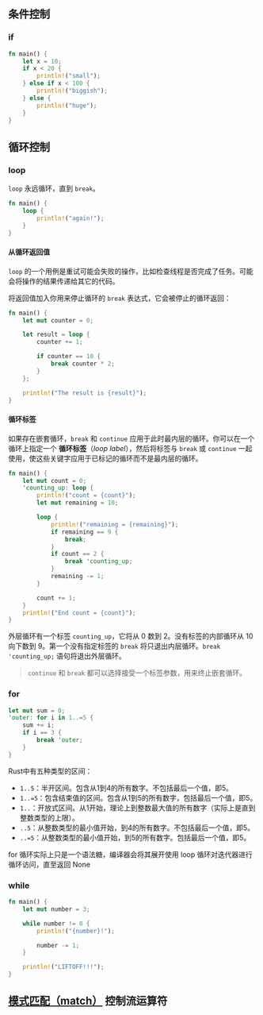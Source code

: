 ## 条件控制
### if
```rust
fn main() {
    let x = 10;
    if x < 20 {
        println!("small");
    } else if x < 100 {
        println!("biggish");
    } else {
        println!("huge");
    }
}
```
## 循环控制
### loop
`loop` 永远循环，直到 ` break `。
```rust
fn main() {
    loop {
        println!("again!");
    }
}
```
#### 从循环返回值

`loop` 的一个用例是重试可能会失败的操作，比如检查线程是否完成了任务。可能会将操作的结果传递给其它的代码。

将返回值加入你用来停止循环的 `break` 表达式，它会被停止的循环返回：
```rust
fn main() {
    let mut counter = 0;

    let result = loop {
        counter += 1;

        if counter == 10 {
            break counter * 2;
        }
    };

    println!("The result is {result}");
}
```
#### 循环标签 
如果存在嵌套循环，`break` 和 `continue` 应用于此时最内层的循环。你可以在一个循环上指定一个 **循环标签**（_loop label_），然后将标签与 `break` 或 `continue` 一起使用，使这些关键字应用于已标记的循环而不是最内层的循环。
```rust
fn main() {
    let mut count = 0;
    'counting_up: loop {
        println!("count = {count}");
        let mut remaining = 10;

        loop {
            println!("remaining = {remaining}");
            if remaining == 9 {
                break;
            }
            if count == 2 {
                break 'counting_up;
            }
            remaining -= 1;
        }

        count += 1;
    }
    println!("End count = {count}");
}
```
外层循环有一个标签 `counting_up`，它将从 0 数到 2。没有标签的内部循环从 10 向下数到 9。第一个没有指定标签的 `break` 将只退出内层循环。`break 'counting_up;` 语句将退出外层循环。

> `continue` 和 `break` 都可以选择接受一个标签参数，用来终止嵌套循环。
### for
```rust
let mut sum = 0;
'outer: for i in 1..=5 {
    sum += i;
    if i == 3 {
        break 'outer;
    }
}
```
Rust中有五种类型的区间：

- `1..5`：半开区间。包含从1到4的所有数字。不包括最后一个值，即5。
- `1..=5`：包含结束值的区间。包含从1到5的所有数字，包括最后一个值，即5。
- `1..`：开放式区间。从1开始，理论上到整数最大值的所有数字（实际上是直到整数类型的上限）。
- `..5`：从整数类型的最小值开始，到4的所有数字。不包括最后一个值，即5。
- `..=5`：从整数类型的最小值开始，到5的所有数字。包括最后一个值，即5。

for 循环实际上只是一个语法糖，编译器会将其展开使用 loop 循环对迭代器进行循环访问，直至返回 None
### while
```rust
fn main() {
    let mut number = 3;

    while number != 0 {
        println!("{number}!");

        number -= 1;
    }

    println!("LIFTOFF!!!");
}
```

## [模式匹配（match）](模式匹配（match）.md) 控制流运算符

